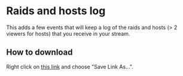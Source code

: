 # Raids and hosts log

This adds a few events that will keep a log of the raids and hosts (> 2 viewers for hosts) that you receive in your stream.

## How to download 

Right click on [this link](https://raw.githubusercontent.com/CaveMobster/firebot-setups/master/Raids%20and%20hosts%20log/Raids%20and%20hosts%20log.firebotsetup) and choose "Save Link As...".
